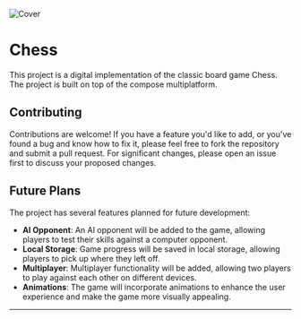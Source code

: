 ![Cover](https://github.com/Ninidze1/Chess-Compose-Multiplatform/assets/73029688/7c60306d-64a4-4896-b116-8c8e98a30dab)

# Chess

This project is a digital implementation of the classic board game Chess. The project is built on top of the compose multiplatform.

## Contributing

Contributions are welcome! If you have a feature you'd like to add, or you've found a bug and know how to fix it, please feel free to fork the repository and submit a pull request. For significant changes, please open an issue first to discuss your proposed changes. 

## Future Plans

The project has several features planned for future development:

- **AI Opponent**: An AI opponent will be added to the game, allowing players to test their skills against a computer opponent.
- **Local Storage**: Game progress will be saved in local storage, allowing players to pick up where they left off.
- **Multiplayer**: Multiplayer functionality will be added, allowing two players to play against each other on different devices.
- **Animations**: The game will incorporate animations to enhance the user experience and make the game more visually appealing.

---
